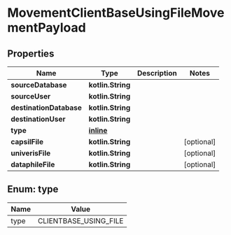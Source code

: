 
# MovementClientBaseUsingFileMovementPayload

## Properties
Name | Type | Description | Notes
------------ | ------------- | ------------- | -------------
**sourceDatabase** | **kotlin.String** |  | 
**sourceUser** | **kotlin.String** |  | 
**destinationDatabase** | **kotlin.String** |  | 
**destinationUser** | **kotlin.String** |  | 
**type** | [**inline**](#Type) |  | 
**capsilFile** | **kotlin.String** |  |  [optional]
**univerisFile** | **kotlin.String** |  |  [optional]
**dataphileFile** | **kotlin.String** |  |  [optional]


<a name="Type"></a>
## Enum: type
Name | Value
---- | -----
type | CLIENTBASE_USING_FILE




